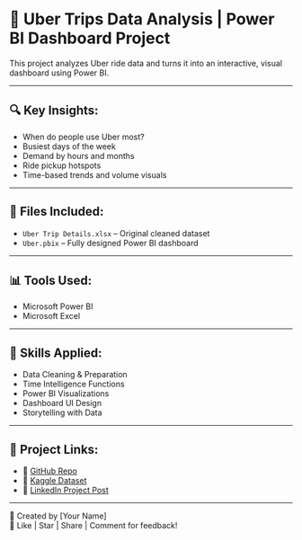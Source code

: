 # 🚖 Uber Trips Data Analysis | Power BI Dashboard Project

This project analyzes Uber ride data and turns it into an interactive, visual dashboard using Power BI.

---

## 🔍 Key Insights:
- When do people use Uber most?
- Busiest days of the week
- Demand by hours and months
- Ride pickup hotspots
- Time-based trends and volume visuals

---

## 📁 Files Included:
- `Uber Trip Details.xlsx` – Original cleaned dataset
- `Uber.pbix` – Fully designed Power BI dashboard

---

## 📊 Tools Used:
- Microsoft Power BI
- Microsoft Excel

---

## 🧠 Skills Applied:
- Data Cleaning & Preparation
- Time Intelligence Functions
- Power BI Visualizations
- Dashboard UI Design
- Storytelling with Data

---

## 📌 Project Links:
- 🔗 [GitHub Repo](#)
- 🔗 [Kaggle Dataset](#)
- 🔗 [LinkedIn Project Post](#)

---

👋 Created by [Your Name]  
🌟 Like | Star | Share | Comment for feedback!
